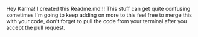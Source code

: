Hey Karma! I created this Readme.md!!!
This stuff can get quite confusing sometimes
I'm going to keep adding on more to this feel free to merge this with your code, don't forget to pull the code from your terminal after you accept the pull request.